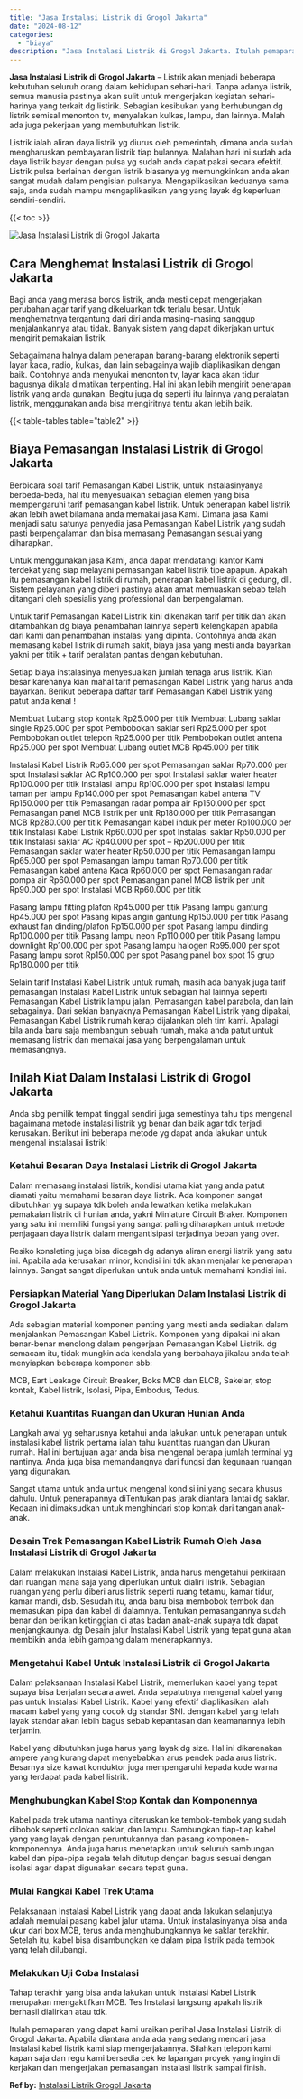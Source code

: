 ```yaml
---
title: "Jasa Instalasi Listrik di Grogol Jakarta"
date: "2024-08-12"
categories: 
  - "biaya"
description: "Jasa Instalasi Listrik di Grogol Jakarta. Itulah pemaparan yang dapat kami uraikan perihal Jasa Instalasi Listrik di Grogol Jakarta. Apabila diantara anda ad..."
---
```


**Jasa Instalasi Listrik di Grogol Jakarta** – Listrik akan menjadi beberapa kebutuhan seluruh orang dalam kehidupan sehari-hari. Tanpa adanya listrik, semua manusia pastinya akan sulit untuk mengerjakan kegiatan sehari-harinya yang terkait dg listirik. Sebagian kesibukan yang berhubungan dg listrik semisal menonton tv, menyalakan kulkas, lampu, dan lainnya. Malah ada juga pekerjaan yang membutuhkan listrik.

Listrik ialah aliran daya listrik yg diurus oleh pemerintah, dimana anda sudah mengharuskan pembayaran listrik tiap bulannya. Malahan hari ini sudah ada daya listrik bayar dengan pulsa yg sudah anda dapat pakai secara efektif. Listrik pulsa berlainan dengan listrik biasanya yg memungkinkan anda akan sangat mudah dalam pengisian pulsanya. Mengaplikasikan keduanya sama saja, anda sudah mampu mengaplikasikan yang yang layak dg keperluan sendiri-sendiri.

{{< toc >}}

![Jasa Instalasi Listrik di Grogol Jakarta](/images/instalasi-listrik-murah24.png)

## Cara Menghemat Instalasi Listrik di Grogol Jakarta

Bagi anda yang merasa boros listrik, anda mesti cepat mengerjakan perubahan agar tarif yang dikeluarkan tdk terlalu besar. Untuk menghematnya tergantung dari diri anda masing-masing sanggup menjalankannya atau tidak. Banyak sistem yang dapat dikerjakan untuk mengirit pemakaian listrik.

Sebagaimana halnya dalam penerapan barang-barang elektronik seperti layar kaca, radio, kulkas, dan lain sebagainya wajib diaplikasikan dengan baik. Contohnya anda menyukai menonton tv, layar kaca akan tidur bagusnya dikala dimatikan terpenting. Hal ini akan lebih mengirit penerapan listrik yang anda gunakan. Begitu juga dg seperti itu lainnya yang peralatan listrik, menggunakan anda bisa mengiritnya tentu akan lebih baik.

{{< table-tables table="table2" >}}

## Biaya Pemasangan Instalasi Listrik di Grogol Jakarta

Berbicara soal tarif Pemasangan Kabel Listrik, untuk instalasinyanya berbeda-beda, hal itu menyesuaikan sebagian elemen yang bisa mempengaruhi tarif pemasangan kabel listrik. Untuk penerapan kabel listrik akan lebih awet bilamana anda memakai jasa Kami. Dimana jasa Kami menjadi satu satunya penyedia jasa Pemasangan Kabel Listrik yang sudah pasti berpengalaman dan bisa memasang Pemasangan sesuai yang diharapkan.

Untuk menggunakan jasa Kami, anda dapat mendatangi kantor Kami terdekat yang siap melayani pemasangan kabel listrik tipe apapun. Apakah itu pemasangan kabel listrik di rumah, penerapan kabel listrik di gedung, dll. Sistem pelayanan yang diberi pastinya akan amat memuaskan sebab telah ditangani oleh spesialis yang professional dan berpengalaman.

Untuk tarif Pemasangan Kabel Listrik kini dikenakan tarif per titik dan akan ditambahkan dg biaya penambahan lainnya seperti kelengkapan apabila dari kami dan penambahan instalasi yang dipinta. Contohnya anda akan memasang kabel listrik di rumah sakit, biaya jasa yang mesti anda bayarkan yakni per titik + tarif peralatan pantas dengan kebutuhan.

Setiap biaya instalasinya menyesuaikan jumlah tenaga arus listrik. Kian besar karenanya kian mahal tarif pemasangan Kabel Listrik yang harus anda bayarkan. Berikut beberapa daftar tarif Pemasangan Kabel Listrik yang patut anda kenal !

Membuat Lubang stop kontak Rp25.000 per titik Membuat Lubang saklar single Rp25.000 per spot Pembobokan saklar seri Rp25.000 per spot Pembobokan outlet telepon Rp25.000 per titik Pembobokan outlet antena Rp25.000 per spot Membuat Lubang outlet MCB Rp45.000 per titik

Instalasi Kabel Listrik Rp65.000 per spot Pemasangan saklar Rp70.000 per spot Instalasi saklar AC Rp100.000 per spot Instalasi saklar water heater Rp100.000 per titik Instalasi lampu Rp100.000 per spot Instalasi lampu taman per lampu Rp140.000 per spot Pemasangan kabel antena TV Rp150.000 per titik Pemasangan radar pompa air Rp150.000 per spot Pemasangan panel MCB listrik per unit Rp180.000 per titik Pemasangan MCB Rp280.000 per titik Pemasangan kabel induk per meter Rp100.000 per titik Instalasi Kabel Listrik Rp60.000 per spot Instalasi saklar Rp50.000 per titik Instalasi saklar AC Rp40.000 per spot – Rp200.000 per titik Pemasangan saklar water heater Rp50.000 per titik Pemasangan lampu Rp65.000 per spot Pemasangan lampu taman Rp70.000 per titik Pemasangan kabel antena Kaca Rp60.000 per spot Pemasangan radar pompa air Rp60.000 per spot Pemasangan panel MCB listrik per unit Rp90.000 per spot Instalasi MCB Rp60.000 per titik

Pasang lampu fitting plafon Rp45.000 per titik Pasang lampu gantung Rp45.000 per spot Pasang kipas angin gantung Rp150.000 per titik Pasang exhaust fan dinding/plafon Rp150.000 per spot Pasang lampu dinding Rp100.000 per titik Pasang lampu neon Rp110.000 per titik Pasang lampu downlight Rp100.000 per spot Pasang lampu halogen Rp95.000 per spot Pasang lampu sorot Rp150.000 per spot Pasang panel box spot 15 grup Rp180.000 per titik

Selain tarif Instalasi Kabel Listrik untuk rumah, masih ada banyak juga tarif pemasangan Instalasi Kabel Listrik untuk sebagian hal lainnya seperti Pemasangan Kabel Listrik lampu jalan, Pemasangan kabel parabola, dan lain sebagainya. Dari sekian banyaknya Pemasangan Kabel Listrik yang dipakai, Pemasangan Kabel Listrik rumah kerap dijalankan oleh tim kami. Apalagi bila anda baru saja membangun sebuah rumah, maka anda patut untuk memasang listrik dan memakai jasa yang berpengalaman untuk memasangnya.

## Inilah Kiat Dalam Instalasi Listrik di Grogol Jakarta


Anda sbg pemilik tempat tinggal sendiri juga semestinya tahu tips mengenal bagaimana metode instalasi listrik yg benar dan baik agar tdk terjadi kerusakan. Berikut ini beberapa metode yg dapat anda lakukan untuk mengenal instalasai listrik!

### Ketahui Besaran Daya Instalasi Listrik di Grogol Jakarta

Dalam memasang instalasi listrik, kondisi utama kiat yang anda patut diamati yaitu memahami besaran daya listrik. Ada komponen sangat dibutuhkan yg supaya tdk boleh anda lewatkan ketika melakukan pemakaian listrik di hunian anda, yakni Miniature Circuit Braker. Komponen yang satu ini memiliki fungsi yang sangat paling diharapkan untuk metode penjagaan daya listrik dalam mengantisipasi terjadinya beban yang over.

Resiko konsleting juga bisa dicegah dg adanya aliran energi listrik yang satu ini. Apabila ada kerusakan minor, kondisi ini tdk akan menjalar ke penerapan lainnya. Sangat sangat diperlukan untuk anda untuk memahami kondisi ini.

### Persiapkan Material Yang Diperlukan Dalam Instalasi Listrik di Grogol Jakarta

Ada sebagian material komponen penting yang mesti anda sediakan dalam menjalankan Pemasangan Kabel Listrik. Komponen yang dipakai ini akan benar-benar menolong dalam pengerjaan Pemasangan Kabel Listrik. dg semacam itu, tidak mungkin ada kendala yang berbahaya jikalau anda telah menyiapkan beberapa komponen sbb:

MCB, Eart Leakage Circuit Breaker, Boks MCB dan ELCB, Sakelar, stop kontak, Kabel listrik, Isolasi, Pipa, Embodus, Tedus.

### Ketahui Kuantitas Ruangan dan Ukuran Hunian Anda

Langkah awal yg seharusnya ketahui anda lakukan untuk penerapan untuk instalasi kabel listrik pertama ialah tahu kuantitas ruangan dan Ukuran rumah. Hal ini bertujuan agar anda bisa mengenal berapa jumlah terminal yg nantinya. Anda juga bisa memandangnya dari fungsi dan kegunaan ruangan yang digunakan.

Sangat utama untuk anda untuk mengenal kondisi ini yang secara khusus dahulu. Untuk penerapannya diTentukan pas jarak diantara lantai dg saklar. Kedaan ini dimaksudkan untuk menghindari stop kontak dari tangan anak-anak.

### Desain Trek Pemasangan Kabel Listrik Rumah Oleh Jasa Instalasi Listrik di Grogol Jakarta

Dalam melakukan Instalasi Kabel Listrik, anda harus mengetahui perkiraan dari ruangan mana saja yang diperlukan untuk dialiri listrik. Sebagian ruangan yang perlu diberi arus listrik seperti ruang tetamu, kamar tidur, kamar mandi, dsb. Sesudah itu, anda baru bisa membobok tembok dan memasukan pipa dan kabel di dalamnya. Tentukan pemasangannya sudah benar dan berikan ketinggian di atas badan anak-anak supaya tdk dapat menjangkaunya. dg Desain jalur Instalasi Kabel Listrik yang tepat guna akan membikin anda lebih gampang dalam menerapkannya.

### Mengetahui Kabel Untuk Instalasi Listrik di Grogol Jakarta

Dalam pelaksanaan Instalasi Kabel Listrik, memerlukan kabel yang tepat supaya bisa berjalan secara awet. Anda sepatutnya mengenal kabel yang pas untuk Instalasi Kabel Listrik. Kabel yang efektif diaplikasikan ialah macam kabel yang yang cocok dg standar SNI. dengan kabel yang telah layak standar akan lebih bagus sebab kepantasan dan keamanannya lebih terjamin.

Kabel yang dibutuhkan juga harus yang layak dg size. Hal ini dikarenakan ampere yang kurang dapat menyebabkan arus pendek pada arus listrik. Besarnya size kawat konduktor juga mempengaruhi kepada kode warna yang terdapat pada kabel listrik.

### Menghubungkan Kabel Stop Kontak dan Komponennya

Kabel pada trek utama nantinya diteruskan ke tembok-tembok yang sudah dibobok seperti colokan saklar, dan lampu. Sambungkan tiap-tiap kabel yang yang layak dengan peruntukannya dan pasang komponen-komponennya. Anda juga harus menetapkan untuk seluruh sambungan kabel dan pipa-pipa segala telah ditutup dengan bagus sesuai dengan isolasi agar dapat digunakan secara tepat guna.

### Mulai Rangkai Kabel Trek Utama

Pelaksanaan Instalasi Kabel Listrik yang dapat anda lakukan selanjutya adalah memulai pasang kabel jalur utama. Untuk instalasinyanya bisa anda ukur dari box MCB, terus anda menghubungkannya ke saklar terakhir. Setelah itu, kabel bisa disambungkan ke dalam pipa listrik pada tembok yang telah dilubangi.

### Melakukan Uji Coba Instalasi

Tahap terakhir yang bisa anda lakukan untuk Instalasi Kabel Listrik merupakan mengaktifkan MCB. Tes Instalasi langsung apakah listrik berhasil dialirkan atau tdk.

Itulah pemaparan yang dapat kami uraikan perihal Jasa Instalasi Listrik di Grogol Jakarta. Apabila diantara anda ada yang sedang mencari jasa Instalasi kabel listrik kami siap mengerjakannya. Silahkan telepon kami kapan saja dan regu kami bersedia cek ke lapangan proyek yang ingin di kerjakan dan mengerjakan pemasangan instalasi listrik sampai finish.

**Ref by:** [Instalasi Listrik Grogol Jakarta](https://id.wikipedia.org/wiki/Instalasi)

